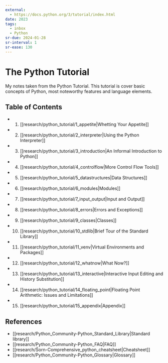 ```yaml
---
external:
  - https://docs.python.org/3/tutorial/index.html
date: 2023
tags:
  - inbox
  - Python
sr-due: 2024-01-28
sr-interval: 1
sr-ease: 130
---
```

# The Python Tutorial

My notes taken from the Python Tutorial. This tutorial is cover basic concepts
of Python, most noteworthy features and language elements.

## Table of Contents

- 1.  [[research/python_tutorial/1_appetite|Whetting Your Appetite]]
- 2.  [[research/python_tutorial/2_interpreter|Using the Python Interpreter]]
- 3.  [[research/python_tutorial/3_introduction|An Informal Introduction to Python]]
- 4.  [[research/python_tutorial/4_controlflow|More Control Flow Tools]]
- 5.  [[research/python_tutorial/5_datastructures|Data Structures]]
- 6.  [[research/python_tutorial/6_modules|Modules]]
- 7.  [[research/python_tutorial/7_input_output|Input and Output]]
- 8.  [[research/python_tutorial/8_errors|Errors and Exceptions]]
- 9.  [[research/python_tutorial/9_classes|Classes]]
- 10. [[research/python_tutorial/10_stdlib|Brief Tour of the Standard Library]]
- 11. [[research/python_tutorial/11_venv|Virtual Environments and Packages]]
- 12. [[research/python_tutorial/12_whatnow|What Now?]]
- 13. [[research/python_tutorial/13_interactive|Interactive Input Editing and History Substitution]]
- 14. [[research/python_tutorial/14_floating_point|Floating Point Arithmetic: Issues and Limitations]]
- 15. [[research/python_tutorial/15_appendix|Appendix]]

## References

- [[research/Python_Community-Python_Standard_Library|Standard library]]
- [[research/Python_Community-Python_FAQ|FAQ]]
- [[research/Šorn-Comprehensive_python_cheatsheet|Cheatsheet]]
- [[research/Python_Community-Python_Glossary|Glossary]]
